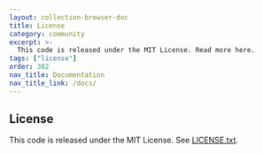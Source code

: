 ```yaml
---
layout: collection-browser-doc
title: License
category: community
excerpt: >-
  This code is released under the MIT License. Read more here.
tags: ["license"]
order: 302
nav_title: Documentation
nav_title_link: /docs/
---
```


## License

This code is released under the MIT License. See [LICENSE.txt](https://github.com/gruntwork-io/terragrunt/blob/main/LICENSE.txt).
